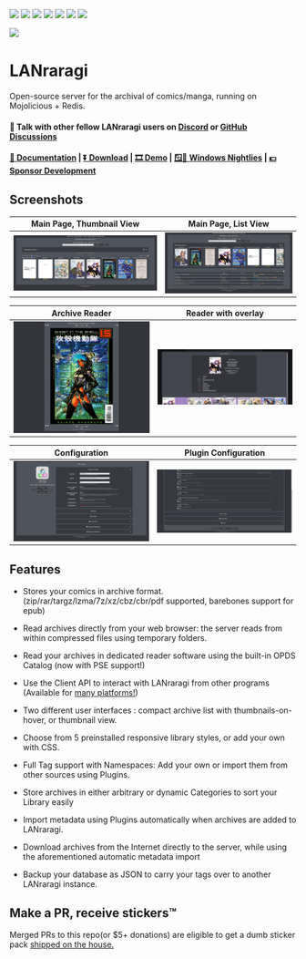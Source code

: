 [<img src="https://img.shields.io/docker/pulls/difegue/lanraragi.svg">](https://hub.docker.com/r/difegue/lanraragi/)
[<img src="https://img.shields.io/github/downloads/difegue/lanraragi/total.svg">](https://github.com/Difegue/LANraragi/releases)
[<img src="https://img.shields.io/github/release/difegue/lanraragi.svg?label=latest%20release">](https://github.com/Difegue/LANraragi/releases/latest)
[<img src="https://img.shields.io/homebrew/v/lanraragi.svg">](https://formulae.brew.sh/formula/lanraragi)
[<img src="https://img.shields.io/website/https/lrr.tvc-16.science.svg?label=demo%20website&up_message=online">](https://lrr.tvc-16.science/)
[<img src="https://github.com/Difegue/LANraragi/actions/workflows/push-continuous-integration.yml/badge.svg">](https://github.com/Difegue/LANraragi/actions)
[<img src="https://img.shields.io/discord/612709831744290847">](https://discord.gg/aRQxtbg)


<img src="public/favicon.ico" width="128">  
  
LANraragi
===========

Open-source server for the archival of comics/manga, running on Mojolicious + Redis.

#### 💬 Talk with other fellow LANraragi users on [Discord](https://discord.gg/aRQxtbg) or [GitHub Discussions](https://github.com/Difegue/LANraragi/discussions)  

####  [📄 Documentation](https://sugoi.gitbook.io/lanraragi/v/dev) | [⏬ Download](https://github.com/Difegue/LANraragi/releases/latest) | [🎞 Demo](https://lrr.tvc-16.science) | [🪟🌃 Windows Nightlies](https://nightly.link/Difegue/LANraragi/workflows/push-continous-delivery/dev) | [💵 Sponsor Development](https://ko-fi.com/T6T2UP5N)  

## Screenshots  
 
|Main Page, Thumbnail View | Main Page, List View |
|---|---|
| [![archive_thumb](./tools/_screenshots/archive_thumb.png)](https://raw.githubusercontent.com/Difegue/LANraragi/dev/tools/_screenshots/archive_thumb.png) | [![archive_list](./tools/_screenshots/archive_list.png)](https://raw.githubusercontent.com/Difegue/LANraragi/dev/tools/_screenshots/archive_list.png) |

|Archive Reader | Reader with overlay |
|---|---|
| [![reader](./tools/_screenshots/reader.jpg)](https://raw.githubusercontent.com/Difegue/LANraragi/dev/tools/_screenshots/reader.jpg) | [![reader_overlay](./tools/_screenshots/reader_overlay.jpg)](https://raw.githubusercontent.com/Difegue/LANraragi/dev/tools/_screenshots/reader_overlay.jpg) |


|Configuration | Plugin Configuration |
|---|---|
| [![cfg](./tools/_screenshots/cfg.png)](https://raw.githubusercontent.com/Difegue/LANraragi/dev/tools/_screenshots/cfg.png) | [![cfg_plugin](./tools/_screenshots/cfg_plugin.png)](https://raw.githubusercontent.com/Difegue/LANraragi/dev/tools/_screenshots/cfg_plugin.png) |

## Features  

* Stores your comics in archive format. (zip/rar/targz/lzma/7z/xz/cbz/cbr/pdf supported, barebones support for epub)  

* Read archives directly from your web browser: the server reads from within compressed files using temporary folders.

* Read your archives in dedicated reader software using the built-in OPDS Catalog (now with PSE support!)

* Use the Client API to interact with LANraragi from other programs (Available for [many platforms!](https://sugoi.gitbook.io/lanraragi/v/dev/advanced-usage/external-readers))

* Two different user interfaces : compact archive list with thumbnails-on-hover, or thumbnail view.

* Choose from 5 preinstalled responsive library styles, or add your own with CSS.  

* Full Tag support with Namespaces: Add your own or import them from other sources using Plugins.  

* Store archives in either arbitrary or dynamic Categories to sort your Library easily

* Import metadata using Plugins automatically when archives are added to LANraragi.

* Download archives from the Internet directly to the server, while using the aforementioned automatic metadata import

* Backup your database as JSON to carry your tags over to another LANraragi instance.

## Make a PR, receive stickers™  

Merged PRs to this repo(or $5+ donations) are eligible to get a dumb sticker pack [shipped on the house.](https://forms.office.com/Pages/ResponsePage.aspx?id=DQSIkWdsW0yxEjajBLZtrQAAAAAAAAAAAAN__osxt25URTdTUTVBVFRCTjlYWFJLMlEzRTJPUEhEVy4u)  
